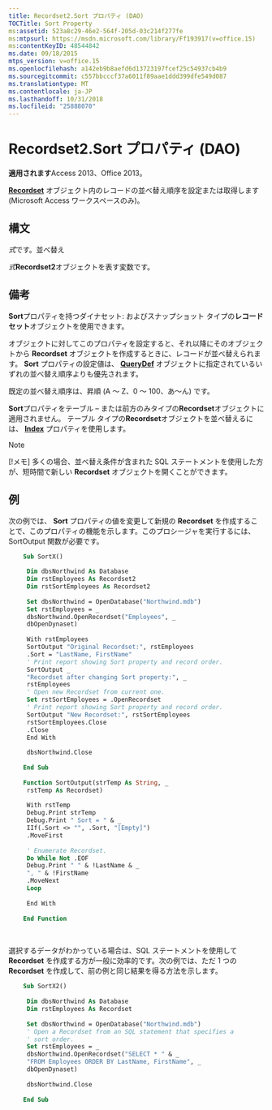 ```yaml
---
title: Recordset2.Sort プロパティ (DAO)
TOCTitle: Sort Property
ms:assetid: 523a8c29-46e2-564f-205d-03c214f277fe
ms:mtpsurl: https://msdn.microsoft.com/library/Ff193917(v=office.15)
ms:contentKeyID: 48544842
ms.date: 09/18/2015
mtps_version: v=office.15
ms.openlocfilehash: a142eb9b8aefd6d13723197fcef25c54937cb4b9
ms.sourcegitcommit: c557bbcccf37a6011f89aae1ddd399dfe549d087
ms.translationtype: MT
ms.contentlocale: ja-JP
ms.lasthandoff: 10/31/2018
ms.locfileid: "25888070"
---
```

# <a name="recordset2sort-property-dao"></a>Recordset2.Sort プロパティ (DAO)


**適用されます**Access 2013、Office 2013。 

**[Recordset](recordset-object-dao.md)** オブジェクト内のレコードの並べ替え順序を設定または取得します (Microsoft Access ワークスペースのみ)。

## <a name="syntax"></a>構文

*式*です。並べ替え

*式***Recordset2**オブジェクトを表す変数です。

## <a name="remarks"></a>備考

**Sort**プロパティを持つダイナセット: およびスナップショット タイプの**レコード セット**オブジェクトを使用できます。

オブジェクトに対してこのプロパティを設定すると、それ以降にそのオブジェクトから **Recordset** オブジェクトを作成するときに、レコードが並べ替えられます。 **Sort** プロパティの設定値は、 **[QueryDef](querydef-object-dao.md)** オブジェクトに指定されているいずれの並べ替え順序よりも優先されます。

既定の並べ替え順序は、昇順 (A ～ Z、0 ～ 100、あ～ん) です。

**Sort**プロパティをテーブル – または前方のみタイプの**Recordset**オブジェクトに適用されません。 テーブル タイプの**Recordset**オブジェクトを並べ替えるには、 **[Index](recordset2-index-property-dao.md)** プロパティを使用します。


> [!NOTE]
> <P>[!メモ] 多くの場合、並べ替え条件が含まれた SQL ステートメントを使用した方が、短時間で新しい <STRONG>Recordset</STRONG> オブジェクトを開くことができます。</P>



## <a name="example"></a>例

次の例では、 **Sort** プロパティの値を変更して新規の **Recordset** を作成することで、このプロパティの機能を示します。このプロシージャを実行するには、SortOutput 関数が必要です。

```vb
    Sub SortX() 
     
     Dim dbsNorthwind As Database 
     Dim rstEmployees As Recordset2 
     Dim rstSortEmployees As Recordset2 
     
     Set dbsNorthwind = OpenDatabase("Northwind.mdb") 
     Set rstEmployees = _ 
     dbsNorthwind.OpenRecordset("Employees", _ 
     dbOpenDynaset) 
     
     With rstEmployees 
     SortOutput "Original Recordset:", rstEmployees 
     .Sort = "LastName, FirstName" 
     ' Print report showing Sort property and record order. 
     SortOutput _ 
     "Recordset after changing Sort property:", _ 
     rstEmployees 
     ' Open new Recordset from current one. 
     Set rstSortEmployees = .OpenRecordset 
     ' Print report showing Sort property and record order. 
     SortOutput "New Recordset:", rstSortEmployees 
     rstSortEmployees.Close 
     .Close 
     End With 
     
     dbsNorthwind.Close 
     
    End Sub 
     
    Function SortOutput(strTemp As String, _ 
     rstTemp As Recordset) 
     
     With rstTemp 
     Debug.Print strTemp 
     Debug.Print " Sort = " & _ 
     IIf(.Sort <> "", .Sort, "[Empty]") 
     .MoveFirst 
     
     ' Enumerate Recordset. 
     Do While Not .EOF 
     Debug.Print " " & !LastName & _ 
     ", " & !FirstName 
     .MoveNext 
     Loop 
     
     End With 
     
    End Function 
```

<br/>

選択するデータがわかっている場合は、SQL ステートメントを使用して **Recordset** を作成する方が一般に効率的です。次の例では、ただ 1 つの **Recordset** を作成して、前の例と同じ結果を得る方法を示します。

```vb
    Sub SortX2() 
     
     Dim dbsNorthwind As Database 
     Dim rstEmployees As Recordset 
     
     Set dbsNorthwind = OpenDatabase("Northwind.mdb") 
     ' Open a Recordset from an SQL statement that specifies a 
     ' sort order. 
     Set rstEmployees = _ 
     dbsNorthwind.OpenRecordset("SELECT * " & _ 
     "FROM Employees ORDER BY LastName, FirstName", _ 
     dbOpenDynaset) 
     
     dbsNorthwind.Close 
     
    End Sub
```
